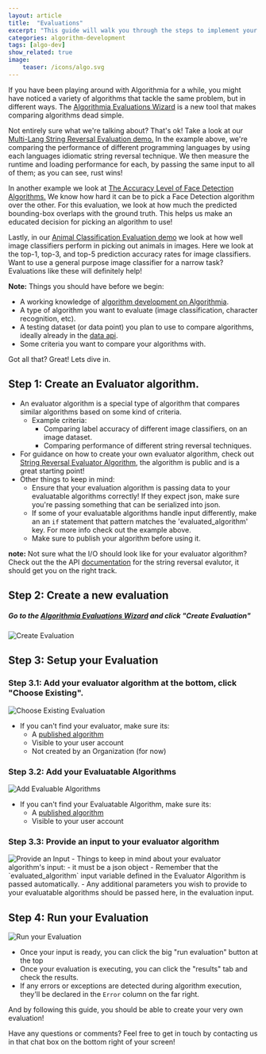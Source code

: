 ```yaml
---
layout: article
title:  "Evaluations"
excerpt: "This guide will walk you through the steps to implement your own evaluation."
categories: algorithm-development
tags: [algo-dev]
show_related: true
image:
    teaser: /icons/algo.svg
---
```


If you have been playing around with Algorithmia for a while, you might have noticed a variety of algorithms that tackle the same problem, but in different ways.
The [Algorithmia Evaluations Wizard]({{site.url}}/evaluations) is a new tool that makes comparing algorithms dead simple.

Not entirely sure what we're talking about? That's ok! Take a look at our [Multi-Lang String Reversal Evaluation demo.](https://algorithmia.com/evaluations/algoevaldemo/string-reversal)
In the example above, we're comparing the performance of different programming languages by using each languages idiomatic string reversal technique.
We then measure the runtime and loading performance for each, by passing the same input to all of them; as you can see, rust wins!

In another example we look at [The Accuracy Level of Face Detection Algorithms.](https://algorithmia.com/evaluations/algoevaldemo/face-detection)
We know how hard it can be to pick a Face Detection algorithm over the other. For this evaluation, we look at how much the predicted bounding-box overlaps with the ground truth.
This helps us make an educated decision for picking an algorithm to use!

Lastly, in our [Animal Classification Evaluation demo](https://algorithmia.com/evaluations/algoevaldemo/animal-classification/) we look at how well image classifiers perform in picking out animals in images.
Here we look at the top-1, top-3, and top-5 prediction accuracy rates for image classifiers.
Want to use a general purpose image classifier for a narrow task? Evaluations like these will definitely help!

**Note:** Things you should have before we begin:
- A working knowledge of [algorithm development on Algorithmia]({{site.url}}{{site.baseurl}}/algorithm-development/).
- A type of algorithm you want to evaluate (image classification, character recognition, etc).
- A testing dataset (or data point) you plan to use to compare algorithms, ideally already in the [data api]({{site.url}}{{site.baseurl}}/data/hosted).
- Some criteria you want to compare your algorithms with.

Got all that? Great! Lets dive in.

## Step 1: Create an Evaluator algorithm.

- An evaluator algorithm is a special type of algorithm that compares similar algorithms based on some kind of criteria.
    - Example criteria:
        - Comparing label accuracy of different image classifiers, on an image dataset.
        - Comparing performance of different string reversal techniques.
- For guidance on how to create your own evaluator algorithm, check out [String Reversal Evaluator Algorithm](https://algorithmia.com/algorithms/zeryx/evaluator), the algorithm is public and is a great starting point!
- Other things to keep in mind:
    - Ensure that your evaluation algorithm is passing data to your evaluatable algorithms correctly! If they expect json, make sure you're passing something that can be serialized into json.
    - If some of your evaluatable algorithms handle input differently, make an an `if` statement that pattern matches the 'evaluated_algorithm' key. For more info check out the example above.
    - Make sure to publish your algorithm before using it.
    
 **note:** Not sure what the I/O should look like for your evaluator algorithm? Check out the the API [documentation](https://algorithmia.com/algorithms/algoevaldemo/StringReversalEvaluator/docs) for the string reversal evalutor, it should get you on the right track.

## Step 2: Create a new evaluation

##### Go to the [Algorithmia Evaluations Wizard]({{site.url}}/evaluations) and click "Create Evaluation"

<img src="{{ site.cdnurl }}{{ site.baseurl }}/images/post_images/comparing_algorithms/create_evaluation.png" alt="Create Evaluation" class="screenshot">

## Step 3: Setup your Evaluation

### Step 3.1: Add your evaluator algorithm at the bottom, click "Choose Existing".
<img src="{{ site.cdnurl }}{{ site.baseurl }}/images/post_images/comparing_algorithms/choose_existing_evaluation.png" alt="Choose Existing Evaluation" class="screenshot">

- If you can't find your evaluator, make sure its:
    - A [published algorithm]({{site.url}}{{site.baseurl}}/algorithm-development/algorithm-basics/your-first-algo/#publish-your-algorithm)
    - Visible to your user account
    - Not created by an Organization (for now)

### Step 3.2: Add your Evaluatable Algorithms
<img src="{{ site.cdnurl }}{{ site.baseurl }}/images/post_images/comparing_algorithms/add_evaluable_algos.png" alt="Add Evaluable Algorithms" class="screenshot">

-  If you can't find your Evaluatable Algorithm, make sure its:
    - A [published algorithm]({{site.url}}{{site.baseurl}}/algorithm-development/algorithm-basics/your-first-algo/#publish-your-algorithm)
    - Visible to your user account

### Step 3.3: Provide an input to your evaluator algorithm

<img src="{{ site.cdnurl }}{{ site.baseurl }}/images/post_images/comparing_algorithms/provide_an_input.png.png" alt="Provide an Input" class="screenshot">
- Things to keep in mind about your evaluator algorithm's input:
    - it must be a json object
    - Remember that the `evaluated_algorithm` input variable defined in the Evaluator Algorithm is passed automatically.
    - Any additional parameters you wish to provide to your evaluatable algorithms should be passed here, in the evaluation input.

## Step 4: Run your Evaluation

<img src="{{ site.cdnurl }}{{ site.baseurl }}/images/post_images/comparing_algorithms/run_your_evaluation.png" alt="Run your Evaluation" class="screenshot">

- Once your input is ready, you can click the big "run evaluation" button at the top
- Once your evaluation is executing, you can click the "results" tab and check the results.
- If any errors or exceptions are detected during algorithm execution, they'll be declared in the `Error` column on the far right.

And by following this guide, you should be able to create your very own evaluation!

Have any questions or comments? Feel free to get in touch by contacting us in that chat box on the bottom right of your screen!
